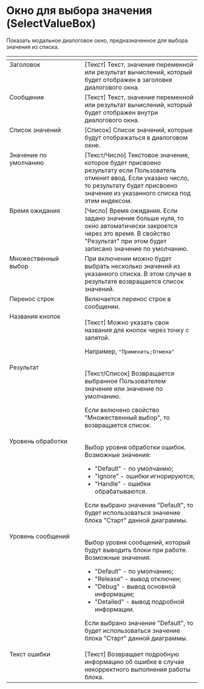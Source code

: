 # Окно для выбора значения (SelectValueBox)

Показать модальное диалоговое окно, предназначенное для выбора значения из списка.

<table data-header-hidden><thead><tr><th width="182.5" valign="top"></th><th width="290.7501220703125" valign="top"></th></tr></thead><tbody><tr><td valign="top">Заголовок</td><td valign="top">[Текст] Текст, значение переменной или результат вычислений, который будет отображен в заголовке диалогового окна.</td></tr><tr><td valign="top">Сообщение</td><td valign="top">[Текст] Текст, значение переменной или результат вычислений, который будет отображен внутри диалогового окна.</td></tr><tr><td valign="top">Список значений</td><td valign="top">[Список] Список значений, которые будут отображаться в диалоговом окне.</td></tr><tr><td valign="top">Значение по умолчанию</td><td valign="top">[Текст/Число] Текстовое значение, которое будет присвоено результату если Пользователь отменит ввод. Если указано число, то результату будет присвоено значение из указанного списка под этим индексом.</td></tr><tr><td valign="top">Время ожидания</td><td valign="top">[Число] Время ожидания. Если задано значение больше нуля, то окно автоматически закроется через это время. В свойство "Результат" при этом будет записано значение по умолчанию.</td></tr><tr><td valign="top">Множественный выбор</td><td valign="top">При включении можно будет выбрать несколько значений из указанного списка. В этом случае в результате возвращается список значений.</td></tr><tr><td valign="top">Перенос строк</td><td valign="top">Включается перенос строк в сообщении.</td></tr><tr><td valign="top">Названия кнопок</td><td valign="top"><p>[Текст] Можно указать свои названия для кнопок через точку с запятой. </p><p></p><p>Например, <code>"Применить;Отмена"</code></p></td></tr><tr><td valign="top">Результат</td><td valign="top"><p>[Текст/Список] Возвращается выбранное Пользователем значение или значение по умолчанию. </p><p></p><p>Если включено свойство "Множественный выбор", то возвращается список.</p></td></tr><tr><td valign="top">Уровень обработки</td><td valign="top"><p>Выбор уровня обработки ошибок. Возможные значения: </p><ul><li>"Default" - по умолчанию; </li><li>"Ignore" - ошибки игнорируются; </li><li>"Handle" - ошибки обрабатываются. </li></ul><p>Если выбрано значение "Default", то будет использоваться значение блока "Старт" данной диаграммы.</p></td></tr><tr><td valign="top">Уровень сообщений</td><td valign="top"><p>Выбор уровня сообщений, который будут выводить блоки при работе. Возможные значения: </p><ul><li>"Default" - по умолчанию; </li><li>"Release" - вывод отключен; </li><li>"Debug" - вывод основной информации; </li><li>"Detailed" - вывод подробной информации. </li></ul><p>Если выбрано значение "Default", то будет использоваться значение блока "Старт" данной диаграммы.</p></td></tr><tr><td valign="top">Текст ошибки</td><td valign="top">[Текст] Возвращает подробную информацию об ошибке в случае некорректного выполнения работы блока.</td></tr></tbody></table>
